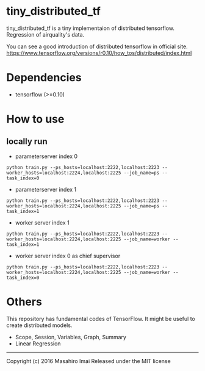 # tiny_distributed_tf
tiny_distributed_tf is a tiny implementaion of distributed tensorflow. Regression of airquality's data. 

You can see a good introduction of distributed tensorflow in official site.  
https://www.tensorflow.org/versions/r0.10/how_tos/distributed/index.html

# Dependencies
- tensorflow (>=0.10)

# How to use
## locally run
- parameterserver index 0
```
python train.py --ps_hosts=localhost:2222,localhost:2223 --worker_hosts=localhost:2224,localhost:2225 --job_name=ps --task_index=0
```

- parameterserver index 1
```
python train.py --ps_hosts=localhost:2222,localhost:2223 --worker_hosts=localhost:2224,localhost:2225 --job_name=ps --task_index=1
```

- worker server index 1
```
python train.py --ps_hosts=localhost:2222,localhost:2223 --worker_hosts=localhost:2224,localhost:2225 --job_name=worker --task_index=1
```

- worker server index 0 as chief supervisor
```
python train.py --ps_hosts=localhost:2222,localhost:2223 --worker_hosts=localhost:2224,localhost:2225 --job_name=worker --task_index=0
```

# Others
This repository has fundamental codes of TensorFlow.
It might be useful to create distributed models.

- Scope, Session, Variables, Graph, Summary
- Linear Regression

---

Copyright (c) 2016 Masahiro Imai
Released under the MIT license
